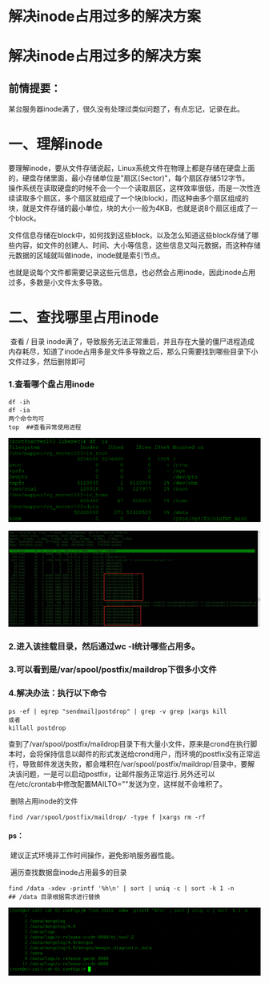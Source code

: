 # 解决inode占用过多的解决方案



# 解决inode占用过多的解决方案

## 前情提要：

​	某台服务器inode满了，很久没有处理过类似问题了，有点忘记，记录在此。
# 一、理解inode

​	要理解inode，要从文件存储说起，Linux系统文件在物理上都是存储在硬盘上面的，硬盘存储里面，最小存储单位是"扇区(Sector)"，每个扇区存储512字节。
​	
​	操作系统在读取硬盘的时候不会一个一个读取扇区，这样效率很低，而是一次性连续读取多个扇区，多个扇区就组成了一个块(block)，而这种由多个扇区组成的块，就是文件存储的最小单位，块的大小一般为4KB，也就是说8个扇区组成了一个block。

​	文件信息存储在block中，如何找到这些block，以及怎么知道这些block存储了哪些内容，如文件的创建人、时间、大小等信息，这些信息又叫元数据，而这种存储元数据的区域就叫做inode，inode就是索引节点。

​	也就是说每个文件都需要记录这些元信息，也必然会占用inode，因此inode占用过多，多数是小文件太多导致。

# 二、查找哪里占用inode

​	查看 / 目录 inode满了，导致服务无法正常重启，并且存在大量的僵尸进程造成内存耗尽，知道了inode占用多是文件多导致之后，那么只需要找到哪些目录下小文件过多，然后删除即可

### **1.查看哪个盘占用inode**

```shell
df -ih 
df -ia
两个命令均可
top  ##查看异常使用进程
```
![20818113-8B7E-42DB-9113-529A0D98592B](/images/inode-01.png)

![F02B5AB5-C3D1-4462-9665-782798F58E62](/images/inode-02.png)

### 2.进入该挂载目录，然后通过wc -l统计哪些占用多。

### 3.可以看到是/var/spool/postfix/maildrop下很多小文件

### 4.解决办法：执行以下命令

```shell
ps -ef | egrep "sendmail|postdrop" | grep -v grep |xargs kill 
或者
killall postdrop
```

​	查到了/var/spool/postfix/maildrop目录下有大量小文件，原来是crond在执行脚本时，会将保持信息以邮件的形式发送给crond用户，而环境的postfix没有正常运行，导致邮件发送失败，都会堆积在/var/spool/postfix/maildrop/目录中，要解决该问题，一是可以启动postfix，让邮件服务正常运行.另外还可以在/etc/crontab中修改配置MAILTO=""发送为空，这样就不会堆积了。



​		删除占用inode的文件

```shell
find /var/spool/postfix/maildrop/ -type f |xargs rm -rf
```

####  ps：

​	建议正式环境非工作时间操作，避免影响服务器性能。

​	遍历查找数据盘inode占用最多的目录

```shell
find /data -xdev -printf '%h\n' | sort | uniq -c | sort -k 1 -n
## /data 目录根据需求进行替换
```

![9B653340-607B-407C-A183-B05C43CAEBA9](/images/inode-03.png)





